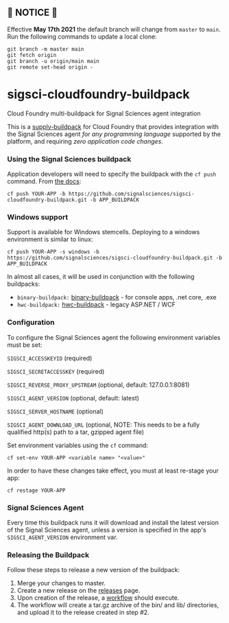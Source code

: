 ## :rotating_light: NOTICE :rotating_light:

Effective **May 17th 2021** the default branch will change from `master` to `main`. Run the following commands to update a local clone:
```
git branch -m master main
git fetch origin
git branch -u origin/main main
git remote set-head origin -
```

# sigsci-cloudfoundry-buildpack
Cloud Foundry multi-buildpack for Signal Sciences agent integration

This is a [supply-buildpack](https://docs.cloudfoundry.org/buildpacks/understand-buildpacks.html#supply-script)
for Cloud Foundry that provides integration with the Signal Sciences agent *for any programming
language* supported by the platform, and requiring *zero application code changes*.


### Using the Signal Sciences buildpack

Application developers will need to specify the buildpack with the `cf push` command. From [the docs](https://docs.cloudfoundry.org/buildpacks/use-multiple-buildpacks.html):

`cf push YOUR-APP -b https://github.com/signalsciences/sigsci-cloudfoundry-buildpack.git -b APP_BUILDPACK`

### Windows support
Support is available for Windows stemcells. Deploying to a windows environment is similar to linux:

`cf push YOUR-APP -s windows -b https://github.com/signalsciences/sigsci-cloudfoundry-buildpack.git -b APP_BUILDPACK`

In almost all cases, it will be used in conjunction with the following  buildpacks:
* `binary-buildpack:` [binary-buildpack](https://github.com/cloudfoundry/binary-buildpack) - for console apps, .net core, .exe
* `hwc-buildpack:` [hwc-buildpack](https://github.com/cloudfoundry/hwc-buildpack) - legacy ASP.NET / WCF

### Configuration

To configure the Signal Sciences agent the following environment variables must be set:

`SIGSCI_ACCESSKEYID` (required)

`SIGSCI_SECRETACCESSKEY` (required)

`SIGSCI_REVERSE_PROXY_UPSTREAM` (optional, default: 127.0.0.1:8081)

`SIGSCI_AGENT_VERSION` (optional, default: latest)

`SIGSCI_SERVER_HOSTNAME` (optional)

`SIGSCI_AGENT_DOWNLOAD_URL` (optional, NOTE: This needs to be a fully qualified http(s) path to a tar, gzipped agent file)

Set environment variables using the `cf` command:

`cf set-env YOUR-APP <variable name> "<value>"`

In order to have these changes take effect, you must at least re-stage your app:

`cf restage YOUR-APP`

### Signal Sciences Agent

Every time this buildpack runs it will download and install the latest version of the Signal Sciences agent, unless a version is specified in the app's `SIGSCI_AGENT_VERSION` environment var.

### Releasing the Buildpack

Follow these steps to release a new version of the buildpack:

1. Merge your changes to master.
2. Create a new release on the [releases](https://github.com/signalsciences/sigsci-cloudfoundry-buildpack/releases/new) page.
3. Upon creation of the release, a [workflow](https://github.com/signalsciences/sigsci-cloudfoundry-buildpack/actions) should execute.
4. The workflow will create a tar.gz archive of the bin/ and lib/ directories, and upload it to the release created in step #2.
